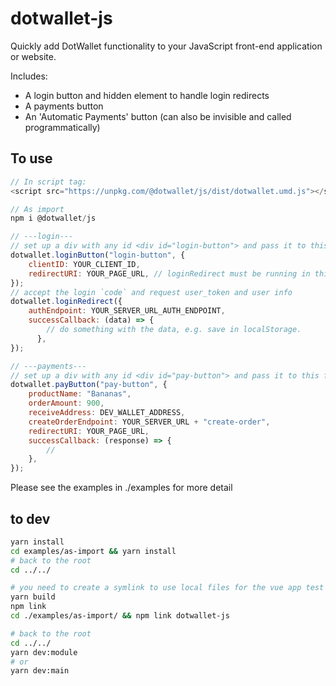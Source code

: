 # dotwallet-js

Quickly add DotWallet functionality to your JavaScript front-end application or website.

Includes:

- A login button and hidden element to handle login redirects
- A payments button
- An 'Automatic Payments' button (can also be invisible and called programmatically)

## To use

```js
// In script tag:
<script src="https://unpkg.com/@dotwallet/js/dist/dotwallet.umd.js"></script>

// As import
npm i @dotwallet/js

// ---login---
// set up a div with any id <div id="login-button"> and pass it to this function
dotwallet.loginButton("login-button", {
    clientID: YOUR_CLIENT_ID,
    redirectURI: YOUR_PAGE_URL, // loginRedirect must be running in this URL
});
// accept the login `code` and request user_token and user info
dotwallet.loginRedirect({
    authEndpoint: YOUR_SERVER_URL_AUTH_ENDPOINT,
    successCallback: (data) => {
        // do something with the data, e.g. save in localStorage.
      },
});

// ---payments---
// set up a div with any id <div id="pay-button"> and pass it to this function
dotwallet.payButton("pay-button", {
    productName: "Bananas",
    orderAmount: 900,
    receiveAddress: DEV_WALLET_ADDRESS,
    createOrderEndpoint: YOUR_SERVER_URL + "create-order",
    redirectURI: YOUR_PAGE_URL,
    successCallback: (response) => {
        //
    },
});

```

Please see the examples in ./examples for more detail

## to dev

```bash
yarn install
cd examples/as-import && yarn install
# back to the root
cd ../../

# you need to create a symlink to use local files for the vue app test
yarn build
npm link
cd ./examples/as-import/ && npm link dotwallet-js

# back to the root
cd ../../
yarn dev:module
# or
yarn dev:main
```
